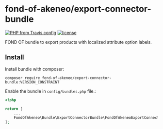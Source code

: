 # fond-of-akeneo/export-connector-bundle
[![PHP from Travis config](https://img.shields.io/travis/php-v/symfony/symfony.svg)](https://php.net/)
[![license](https://img.shields.io/github/license/mashape/apistatus.svg)](https://packagist.org/packages/fond-of-akeneo/export-connector-bundle)

FOND OF bundle to export products with localized attribute option labels.

## Install

Install bundle with composer:
```
composer require fond-of-akeneo/export-connector-bundle:VERSION_CONSTRAINT
```

Enable the bundle in ```config/bundles.php``` file.:
```php
<?php

return [
    ...
    FondOfAkeneo\Bundle\ExportConnectorBundle\FondOfAkeneoExportConnectorBundle::class => ['dev' => true, 'test' => true, 'prod' => true]
];
```
